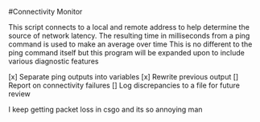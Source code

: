 #Connectivity Monitor

This script connects to a local and remote address to help determine the source of network latency.
The resulting time in milliseconds from a ping command is used to make an average over time
This is no different to the ping command itself but this program will be expanded upon to include various diagnostic features

[x] Separate ping outputs into variables
[x] Rewrite previous output
[] Report on connectivity failures
[] Log discrepancies to a file for future review

I keep getting packet loss in csgo and its so annoying man
